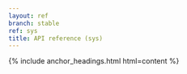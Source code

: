 ```yaml
---
layout: ref
branch: stable
ref: sys
title: API reference (sys)
---
```

{% include anchor_headings.html html=content %}